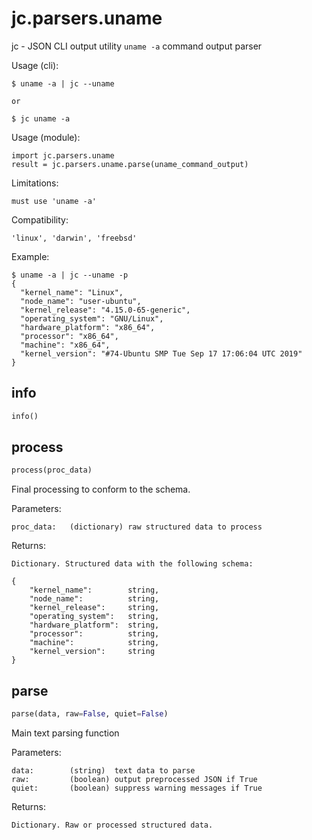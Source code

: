 
# jc.parsers.uname
jc - JSON CLI output utility `uname -a` command output parser

Usage (cli):

    $ uname -a | jc --uname

    or

    $ jc uname -a

Usage (module):

    import jc.parsers.uname
    result = jc.parsers.uname.parse(uname_command_output)

Limitations:

    must use 'uname -a'

Compatibility:

    'linux', 'darwin', 'freebsd'

Example:

    $ uname -a | jc --uname -p
    {
      "kernel_name": "Linux",
      "node_name": "user-ubuntu",
      "kernel_release": "4.15.0-65-generic",
      "operating_system": "GNU/Linux",
      "hardware_platform": "x86_64",
      "processor": "x86_64",
      "machine": "x86_64",
      "kernel_version": "#74-Ubuntu SMP Tue Sep 17 17:06:04 UTC 2019"
    }


## info
```python
info()
```


## process
```python
process(proc_data)
```

Final processing to conform to the schema.

Parameters:

    proc_data:   (dictionary) raw structured data to process

Returns:

    Dictionary. Structured data with the following schema:

    {
        "kernel_name":        string,
        "node_name":          string,
        "kernel_release":     string,
        "operating_system":   string,
        "hardware_platform":  string,
        "processor":          string,
        "machine":            string,
        "kernel_version":     string
    }


## parse
```python
parse(data, raw=False, quiet=False)
```

Main text parsing function

Parameters:

    data:        (string)  text data to parse
    raw:         (boolean) output preprocessed JSON if True
    quiet:       (boolean) suppress warning messages if True

Returns:

    Dictionary. Raw or processed structured data.

